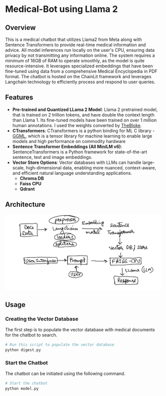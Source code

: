 # Medical-Bot using Llama 2

## Overview

This is a medical chatbot that utilizes Llama2 from Meta along with Sentence Transformers to provide real-time medical information and advice. All model inferences run locally on the user's CPU, ensuring data privacy by not transmitting any information online. The system requires a minimum of 16GB of RAM to operate smoothly, as the model is quite resource-intensive. It leverages specialized embeddings that have been fine-tuned using data from a comprehensive Medical Encyclopedia in PDF format. The chatbot is hosted on the ChainLit framework and leverages Langchain technology to efficiently process and respond to user queries.

## Features

- **Pre-trained and Quantized LLama 2 Model**: 
Llama 2 pretrained model, that is trained on 2 trillion tokens, and have double the context length than Llama 1. Its fine-tuned models have been trained on over 1 million human annotations. I used the weights converted by [TheBloke](https://huggingface.co/TheBloke).
- **CTransformers**: 
CTransformers is a python binding for ML C library - [GGML](https://github.com/ggerganov/ggml), which is a tensor library for machine learning to enable large models and high performance on commodity hardware
- **Sentence Transformer Embeddings (All MiniLM v6)**: 
SentenceTransformers is a Python framework for state-of-the-art sentence, text and image embeddings.
- **Vector Store Options**: 
Vector databases with LLMs can handle large-scale, high-dimensional data, enabling more nuanced, context-aware, and efficient natural language understanding applications.
    - **Chroma DB**
    - **Faiss CPU**
    - **Qdrant**

## Architecture

![chatbot architecture](architecture.png)

## Usage

### Creating the Vector Database

The first step is to populate the vector database with medical documents for the chatbot to search.

```bash
# Run this script to populate the vector database
python digest.py
```

### Start the Chatbot

The chatbot can be initiated using the following command.

```bash
# Start the chatbot
python model.py
```

